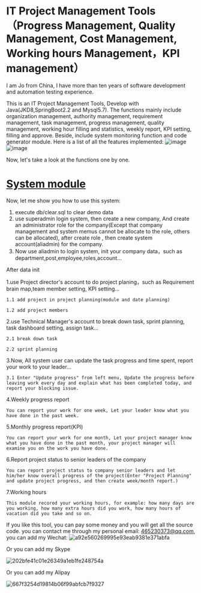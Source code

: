 # IT Project Management Tools（Progress Management, Quality Management, Cost Management, Working hours Management，KPI management）
I am Jo from China, I have more than ten years of software development and automation testing experience.

This is an IT Project Management Tools, Develop with Java(JKD8,SpringBoot2.2 and Mysql5.7). The functions mainly include organization management, authority management, requirement management, task management, progress management, quality management, working hour filling and statistics, weekly report, KPI setting, filling and approve. Beside, include system monitoring function and code generator module. Here is a list of all the features implemented:
![image](https://github.com/user-attachments/assets/ea6468b3-0db4-4e05-b168-0631d12b6c11)
![image](https://github.com/user-attachments/assets/34b9d792-0c72-4a82-914d-3503ae9489ad)


Now, let's take a look at the functions one by one.
# <a href="https://github.com/jovic2017/itproject-management/blob/main/1.System.md">System module</a>


Now, let me show you how to use this system:
1. execute db/clear.sql to clear demo data
2. use superadmin login system, then create a new company, And create an administrator role for the company(Except that company management and system memus cannot be allocate to the role, others can be allocated), after create role , then create system account(aliadmin) for the company.
3. Now use aliadmin to login system, init your company data，such as department,post,employee,roles,account...

After data init

1.use Project director's account to do project planing，such as Requirement brain map,team member setting, KPI setting...

    1.1 add project in project planning(module and date planning)
  
    1.2 add project members

2.use Technical Manager's account to break down task, sprint planning, task dashboard setting, assign task...

    2.1 break down task
    
    2.2 sprint planning

3.Now, All system user can update the task progress and time spent, report your work to your leader...
    
    3.1 Enter "Update progress" from left menu, Update the progress before leaving work every day and explain what has been completed today, and report your blocking issue.


4.Weekly progress report

    You can report your work for one week, Let your leader know what you have done in the past week.
    
5.Monthly progress report(KPI)

    You can report your work for one month, Let your project manager know what you have done in the past month, your project manager will examine you on the work you have done.
    
6.Report project status to senior leaders of the company
    
    You can report project status to company senior leaders and let him/her know overall progress of the project(Enter "Project Planning" and update project progress, and then create week/month report.)
    
7.Working hours
    
    This module recored your working hours, for example: how many days are you working, how many extra hours did you work, how many hours of vacation did you take and so on.



If you like this tool, you can pay some money and you will get all the source code. you can contact me through my personal email: 465230373@qq.com, you can add my Wechat:
![a92e560269995e93eab9381e371abfa](https://github.com/user-attachments/assets/31becfc2-39f9-4563-953d-950e1a1736a8)

Or you can add my Skype

![202bfe41c01e26349a1eb1fe248754a](https://github.com/user-attachments/assets/2f7e564b-6f19-49d6-ba00-2ba4dde8e331)

Or you can add my Alipay

![667f3254d19814b06f99abfcb7f9327](https://github.com/user-attachments/assets/5d2e224e-d0a2-4ea0-997f-e6cccbc680bb)


